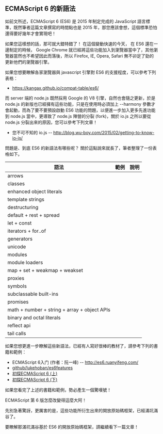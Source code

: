 ## ECMAScript 6 的新語法

如前文所述，ECMAScript 6 (ES6) 是 2015 年制定完成的 JavaScript 語言標準，既然筆者這篇文章撰寫的時間點也是 2015 年，那您應該會想，這個標準恐怕還得要好幾年才會實現吧！

如果您這樣想的話，那可就大錯特錯了！ 在這個變動快速的今天， 在 ES6 還在一邊制定的時候， Google Chrome 就已經將這些功能加入到瀏覽器當中了，其他瀏覽器當然也不希望因此而落後，所以 Firefox, IE, Opera, Safari 無不卯足了勁的更新他們的瀏覽器引擎。

如果您想要瞭解各家瀏覽器與 javascript 引擎對 ES6 的支援程度，可以參考下列表格：

* <https://kangax.github.io/compat-table/es6/>

而 server  端的 node.js 既然採用 Google 的 V8 引擎，自然也會隨之更新，於是 node.js 的新版也已經擁有這些功能，只是在使用時必須加上 --harmony 參數才會起動，而為了要不要預設啟動 ES6 功能的問題，以便進一步加入更多先進功能到 node.js 當中，更導致了 node.js 陣營的分裂 (fork)，關於 io.js 之所以要從 node.js 分裂出來的原因，您可以參考下列文章！

* 您不可不知的 io.js -- <http://blog.wu-boy.com/2015/02/getting-to-know-io-js/> 

問題是、到底 ES6 的新語法有哪些呢？ 關於這點說來就長了，筆者整理了一份表格如下。


| 語法 | 範例 | 說明 |
|---------|-------|---------|
| arrows  |  |  |
| classes |  |  |
| enhanced object literals |  |  |
| template strings |  |  |
| destructuring |  |  |
| default + rest + spread |  |  |
| let + const |  |  |
| iterators + for..of |  |  |
| generators |  |  |
| unicode |  |  |
| modules |  |  |
| module loaders |  |  |
| map + set + weakmap + weakset |  |  |
| proxies |  |  |
| symbols |  |  |
| subclassable built-ins |  |  |
| promises |  |  |
| math + number + string + array + object APIs |  |  |
| binary and octal literals |  |  |
| reflect api |  |  |
| tail calls |  |  |

如果您想更進一步瞭解這些新語法，已經有人寫好很棒的教材了，請參考下列的書籍和範例：

* ECMAScript 6入门 (作者：阮一峰) -- <http://es6.ruanyifeng.com/>
* [github/lukehoban/es6features](https://github.com/lukehoban/es6features/blob/master/README.md)
* [初探ECMAScript 6 (上)](http://www.runpc.com.tw/content/content.aspx?id=109836)
* [初探ECMAScript 6 (下)](http://www.runpc.com.tw/content/content.aspx?id=109837)

如果您看完了上述的書籍和範例，勢必產生一個驚嘆號！

ECMAScript 第 6 版怎麼改變得這麼大阿！

先別急著驚訝，更厲害的是，這些功能所衍生出來的開放原始碼框架，已經滿坑滿谷了。

要瞭解那滿坑滿谷基於 ES6 的開放原始碼框架，請繼續看下一篇文章！

 




